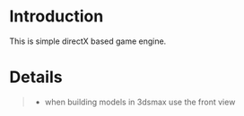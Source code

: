 # Introduction #

This is simple directX based game engine.


# Details #

> - when building models in 3dsmax use the front view